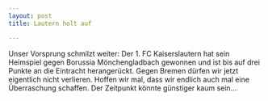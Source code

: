 ```yaml
---
layout: post
title: Lautern holt auf

---
```


Unser Vorsprung schmilzt weiter: Der 1. FC Kaiserslautern hat sein Heimspiel gegen Borussia Mönchengladbach gewonnen und ist bis auf drei Punkte an die Eintracht herangerückt. Gegen Bremen dürfen wir jetzt eigentlich nicht verlieren. Hoffen wir mal, dass wir endlich auch mal eine Überraschung schaffen. Der Zeitpunkt könnte günstiger kaum sein...


